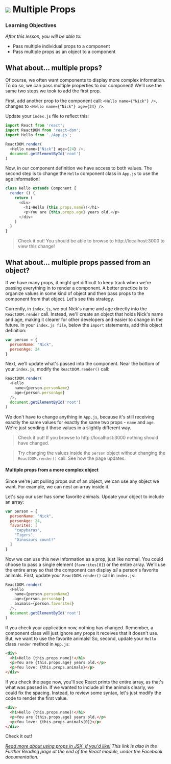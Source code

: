# ![](https://ga-dash.s3.amazonaws.com/production/assets/logo-9f88ae6c9c3871690e33280fcf557f33.png) Multiple Props


### Learning Objectives
*After this lesson, you will be able to:*
- Pass multiple individual props to a component
- Pass multiple props as an object to a component

## What about... multiple props?

Of course, we often want components to display more complex information. To do so, we can pass multiple properties to our component! We'll use the same two steps we took to add the first prop.

First, add another prop to the component call: `<Hello name={"Nick"} />,` changes to `<Hello name={"Nick"} age={24} />`.

Update your `index.js` file to reflect this:

```js
import React from 'react';
import ReactDOM from 'react-dom';
import Hello from './App.js';

ReactDOM.render(
  <Hello name={"Nick"} age={24} />,
  document.getElementById('root')
)
```

Now, in our component definition we have access to both values.  The second step is to change the `Hello` component class in `App.js` to use the age information!


```js
class Hello extends Component {
  render () {
    return (
      <div>
        <h1>Hello {this.props.name}!</h1>
        <p>You are {this.props.age} years old.</p>
      </div>
    )
  }
}
```


> Check it out! You should be able to browse to http://localhost:3000 to view this change!

## What about... multiple props passed from an object?

If we have many props, it might get difficult to keep track when we're passing everything in to render a component. A better practice is to organize values in some kind of object and then pass props to the component from that object. Let's see this strategy.

Currently, in `index.js`, we put Nick's name and age directly into the `ReactDOM.render` call. Instead, we'll create an object that holds Nick's name and age, making it clearer for other developers and easier to change in the future. In your `index.js file`, below the `import` statements, add this object definition:

``` js
var person = {
  personName: "Nick",
  personAge: 24
}
```

Next, we'll update what's passed into the component. Near the bottom of your `index.js`, modify the `ReactDOM.render()` call:

``` js
ReactDOM.render(
  <Hello
    name={person.personName}
    age={person.personAge}
  />,
  document.getElementById('root')
)
```

We don't have to change anything in `App.js`, because it's still receiving exactly the same values for exactly the same two props - `name` and `age`. We're just sending it those values in a slightly different way.

> Check it out! If you browse to http://localhost:3000 nothing should have changed.

> Try changing the values inside the `person` object without changing the `ReactDOM.render()` call. See how the page updates.

#### Multiple props from a more complex object

Since we're just pulling props out of an object, we can use any object we want. For example, we can nest an array inside it.

Let's say our user has some favorite animals. Update your object to include an array:

``` js
var person = {
  personName: "Nick",
  personAge: 24,
  favorites: [
    "capybaras",
    "Tigers",
    "Dinosaurs count!"
  ]
}
```

Now we can use this new information as a prop, just like normal. You could choose to pass a single element (`favorites[0]`) or the entire array.  We'll use the entire array so that the component can display _all_ a person's favorite animals. First, update your `ReactDOM.render()` call in `index.js`:

``` js
ReactDOM.render(
  <Hello
    name={person.personName}
    age={person.personAge}
    animals={person.favorites}
  />,
  document.getElementById('root')
)
```

If you check your application now, nothing has changed. Remember, a component class will just ignore any props it receives that it doesn't use. But, we want to use the favorite animals! So, second, update your `Hello` class `render` method in `App.js`:

```html
<div>
  <h1>Hello {this.props.name}!</h1>
  <p>You are {this.props.age} years old.</p>
  <p>You love: {this.props.animals}</p>
</div>
```

If you check the page now, you'll see React prints the entire array, as that's what was passed in. If we wanted to include all the animals clearly, we could fix the spacing. Instead, to review some syntax, let's just modify the code to render the first value.

```html
<div>
  <h1>Hello {this.props.name}!</h1>
  <p>You are {this.props.age} years old.</p>
  <p>You love: {this.props.animals[0]}</p>
</div>
```

Check it out!

*[Read more about using props in JSX, if you'd like!](https://facebook.github.io/react/docs/jsx-in-depth.html) This link is also in the Further Reading page at the end of the React module, under the Facebook documentation.*